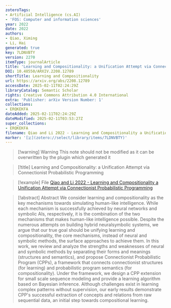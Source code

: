 ```yaml
---
zoteroTags:
- Artificial Intelligence (cs.AI)
- 'FOS: Computer and information sciences'
year: 2022
date: 2022
authors:
- Qiao, Ximing
- Li, Hai
generated: true
key: 7LDNVBTY
version: 2270
itemType: journalArticle
title: 'Learning and Compositionality: a Unification Attempt via Connectionist Probabilistic Programming'
DOI: 10.48550/ARXIV.2208.12789
shortTitle: Learning and Compositionality
url: https://arxiv.org/abs/2208.12789
accessDate: 2025-02-11T02:24:29Z
libraryCatalog: Semantic Scholar
rights: Creative Commons Attribution 4.0 International
extra: 'Publisher: arXiv Version Number: 1'
collections:
- ERQKEKFA
dateAdded: 2025-02-11T02:24:29Z
dateModified: 2025-02-11T03:53:27Z
super_collections:
- ERQKEKFA
filename: Qiao and Li 2022 - Learning and Compositionality a Unification Attempt via Connectionist Probabilistic Programming
marker: '[🇿](zotero://select/library/items/7LDNVBTY)'
---
```



 > 
 > \[!warning\] Warning
 > This note should not be modified as it can be overwritten by the plugin which generated it

 > 
 > \[!title\] Learning and Compositionality: a Unification Attempt via Connectionist Probabilistic Programming

 > 
 > \[!example\] File
 > [Qiao and Li 2022 - Learning and Compositionality a Unification Attempt via Connectionist Probabilistic Programming](Qiao%20and%20Li%202022%20-%20Learning%20and%20Compositionality%20a%20Unification%20Attempt%20via%20Connectionist%20Probabilistic%20Programming.pdf)

 > 
 > \[!abstract\] Abstract
 > We consider learning and compositionality as the key mechanisms towards simulating human-like intelligence. While each mechanism is successfully achieved by neural networks and symbolic AIs, respectively, it is the combination of the two mechanisms that makes human-like intelligence possible. Despite the numerous attempts on building hybrid neuralsymbolic systems, we argue that our true goal should be unifying learning and compositionality, the core mechanisms, instead of neural and symbolic methods, the surface approaches to achieve them. In this work, we review and analyze the strengths and weaknesses of neural and symbolic methods by separating their forms and meanings (structures and semantics), and propose Connectionist Probabilistic Program (CPPs), a framework that connects connectionist structures (for learning) and probabilistic program semantics (for compositionality). Under the framework, we design a CPP extension for small scale sequence modeling and provide a learning algorithm based on Bayesian inference. Although challenges exist in learning complex patterns without supervision, our early results demonstrate CPP's successful extraction of concepts and relations from raw sequential data, an initial step towards compositional learning.

